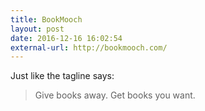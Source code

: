 ```yaml
---
title: BookMooch
layout: post
date: 2016-12-16 16:02:54
external-url: http://bookmooch.com/
---
```


Just like the tagline says:

> Give books away. Get books you want.

